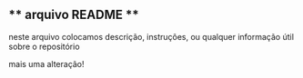 ## ** arquivo README **
neste arquivo colocamos descrição, instruções, ou qualquer informação útil sobre o repositório

mais uma alteração!